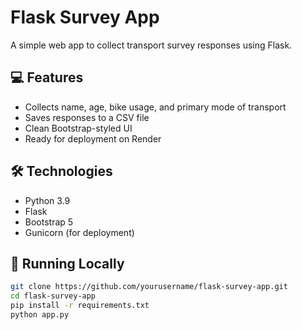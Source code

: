 # Flask Survey App

A simple web app to collect transport survey responses using Flask.

## 💻 Features
- Collects name, age, bike usage, and primary mode of transport
- Saves responses to a CSV file
- Clean Bootstrap-styled UI
- Ready for deployment on Render

## 🛠️ Technologies
- Python 3.9
- Flask
- Bootstrap 5
- Gunicorn (for deployment)

## 🚀 Running Locally

```bash
git clone https://github.com/yourusername/flask-survey-app.git
cd flask-survey-app
pip install -r requirements.txt
python app.py
